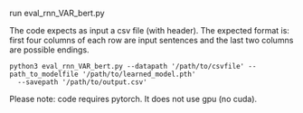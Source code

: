 run eval_rnn_VAR_bert.py 

The code expects as input a csv file (with header). The expected format is: first four 
columns of each row are input sentences and the last two columns are possible endings.

```
python3 eval_rnn_VAR_bert.py --datapath '/path/to/csvfile' --path_to_modelfile '/path/to/learned_model.pth' 
  --savepath '/path/to/output.csv'
```

Please note: code requires pytorch. It does not use gpu (no cuda).

